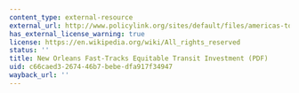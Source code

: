 ```yaml
---
content_type: external-resource
external_url: http://www.policylink.org/sites/default/files/americas-tomorrow-june62013.pdf
has_external_license_warning: true
license: https://en.wikipedia.org/wiki/All_rights_reserved
status: ''
title: New Orleans Fast-Tracks Equitable Transit Investment (PDF)
uid: c66caed3-2674-46b7-bebe-dfa917f34947
wayback_url: ''
---
```

